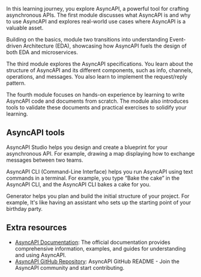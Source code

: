 In this learning journey, you explore AsyncAPI, a powerful tool for crafting asynchronous APIs. The first module discusses what AsyncAPI is and why to use AsyncAPI and explores real-world use cases where AsyncAPI is a valuable asset.

Building on the basics, module two transitions into understanding Event-driven Architecture (EDA), showcasing how AsyncAPI fuels the design of both EDA and microservices.

The third module explores the AsyncAPI specifications. You learn about the structure of AsyncAPI and its different components, such as info, channels, operations, and messages. You also learn to implement the request/reply pattern.
    
The fourth module focuses on hands-on experience by learning to write AsyncAPI code and documents from scratch. The module also introduces tools to validate these documents and practical exercises to solidify your learning.

## AsyncAPI tools

AsyncAPI Studio helps you design and create a blueprint for your asynchronous API. For example, drawing a map displaying how to exchange messages between two teams.

AsyncAPI CLI (Command-Line Interface) helps you run AsyncAPI using text commands in a terminal. For example, you type “Bake the cake” in the AsyncAPI CLI, and the AsyncAPI CLI bakes a cake for you.

Generator helps you plan and build the initial structure of your project. For example, It's like having an assistant who sets up the starting point of your birthday party.

## Extra resources

* [AsyncAPI Documentation](https://www.asyncapi.com/docs/): The official documentation provides comprehensive information, examples, and guides for understanding and using AsyncAPI.
* [AsyncAPI GitHub Repository](https://github.com/asyncapi#-join-asyncapi-community): AsyncAPI GitHub README - Join the AsyncAPI community and start contributing.